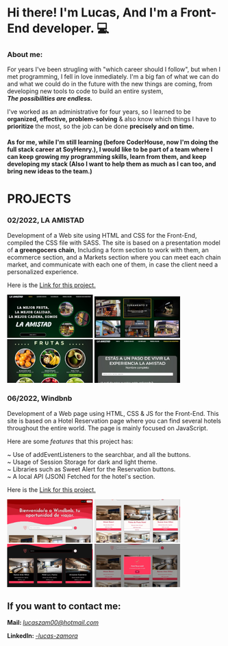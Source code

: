 # Hi there! I'm Lucas, And I'm a Front-End developer. 💻
### About me:
<p>For years I've been strugling with "which career should I follow", but when I met programming, I fell in love inmediately. I'm a big fan of what we can do and what we could do in the future with the new things are coming, from developing new tools to code to build an entire system,<br>
<strong><em>The possibilities are endless.</em></strong>
  
I've worked as an administrative for four years, so I learned to be <strong>organized, effective, problem-solving</strong> & also know which things I have to <strong>prioritize</strong> the most, so the job can be done <strong>precisely and on time.</strong></p>

<h4>As for me, while I'm still learning (before CoderHouse, now I'm doing the full stack career at SoyHenry.), I would like to be part of a team where I can keep growing my programming skills, learn from them, and keep developing my stack (Also I want to help them as much as I can too, and bring new ideas to the team.)</h4>

# PROJECTS

### 02/2022, LA AMISTAD

Development of a Web site using HTML and CSS for the Front-End, compiled the CSS file with SASS. 
The site is based on a presentation model of <strong>a greengocers chain</strong>, Including a form section to work with them, an ecommerce section, and a Markets section where you can meet each chain market, and communicate with each one of them, in case the client need a personalized experience.

Here is the <a href="https://github.com/lucasszamora/La-Amistad-Project">Link for this project.</a>

<p>
<img src="./assets/amis1.jpeg" width="200px">
<img src="./assets/amis2.jpeg" width="200px">
<img src="./assets/amis3.jpeg" width="200px">
<img src="./assets/amis4.jpeg" width="200px">
</p>

### 06/2022, Windbnb

Development of a Web page using HTML, CSS & JS for the Front-End.
This site is based on a Hotel Reservation page where you can find several hotels throughout the entire world.
The page is mainly focused on JavaScript.<br>

Here are some <i>features</i> that this project has:<br>

~ Use of addEventListeners to the searchbar, and all the buttons.<br>
~ Usage of Session Storage for dark and light theme.<br>
~ Libraries such as Sweet Alert for the Reservation buttons.<br>
~ A local API (JSON) Fetched for the hotel's section.

Here is the <a href="https://github.com/lucasszamora/proyecto-final-JS-Zamora">Link for this project.</a>

<p>
<img src="./assets/wind1.jpeg" width="200px">
<img src="./assets/wind2.jpeg" width="200px">
<img src="./assets/wind3.jpeg" width="200px">
<img src="./assets/wind4.jpeg" width="200px">
</p>

## If you want to contact me:<br>
<strong>Mail: </strong><a href="mailto:lucaszam00@hotmail.com"><i>lucaszam00@hotmail.com</i></a><br>

<strong>LinkedIn: </strong><a href="https://www.linkedin.com/in/-lucas-zamora/"><i>-lucas-zamora</i><br>
